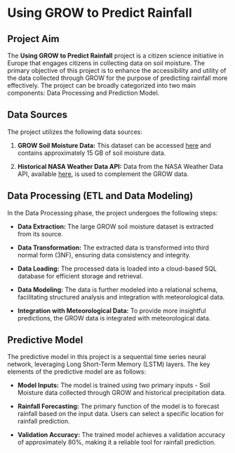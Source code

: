 # Using GROW to Predict Rainfall

## Project Aim

The **Using GROW to Predict Rainfall** project is a citizen science initiative in Europe that engages citizens in collecting data on soil moisture. The primary objective of this project is to enhance the accessibility and utility of the data collected through GROW for the purpose of predicting rainfall more effectively. The project can be broadly categorized into two main components: Data Processing and Prediction Model.

## Data Sources

The project utilizes the following data sources:

1. **GROW Soil Moisture Data:** This dataset can be accessed [here](https://discovery.dundee.ac.uk/en/datasets/grow-soil-moisture-data) and contains approximately 15 GB of soil moisture data.

2. **Historical NASA Weather Data API:** Data from the NASA Weather Data API, available [here](https://power.larc.nasa.gov/api/), is used to complement the GROW data.

## Data Processing (ETL and Data Modeling)

In the Data Processing phase, the project undergoes the following steps:

- **Data Extraction:** The large GROW soil moisture dataset is extracted from its source.

- **Data Transformation:** The extracted data is transformed into third normal form (3NF), ensuring data consistency and integrity.

- **Data Loading:** The processed data is loaded into a cloud-based SQL database for efficient storage and retrieval.

- **Data Modeling:** The data is further modeled into a relational schema, facilitating structured analysis and integration with meteorological data.

- **Integration with Meteorological Data:** To provide more insightful predictions, the GROW data is integrated with meteorological data.

## Predictive Model

The predictive model in this project is a sequential time series neural network, leveraging Long Short-Term Memory (LSTM) layers. The key elements of the predictive model are as follows:

- **Model Inputs:** The model is trained using two primary inputs - Soil Moisture data collected through GROW and historical precipitation data.

- **Rainfall Forecasting:** The primary function of the model is to forecast rainfall based on the input data. Users can select a specific location for rainfall prediction.

- **Validation Accuracy:** The trained model achieves a validation accuracy of approximately 80%, making it a reliable tool for rainfall prediction.
